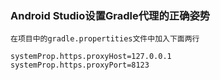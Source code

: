 ### Android Studio设置Gradle代理的正确姿势

```
在项目中的gradle.propertities文件中加入下面两行

systemProp.https.proxyHost=127.0.0.1
systemProp.https.proxyPort=8123
```